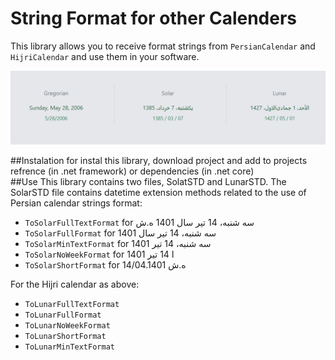 # String Format for other Calenders
This library allows you to receive format strings from ```PersianCalendar``` and ```HijriCalendar``` and use them in your software.

![String Format for other Calenders](/src/Screenshot%202022-05-28%20171031.png "String Format for other Calenders")

##Instalation
for instal this library, download project and add to projects refrence (in .net framework) or dependencies (in .net core)  
##Use
This library contains two files, SolatSTD and LunarSTD. The SolarSTD file contains datetime extension methods related to the use of Persian calendar strings format:  

- `ToSolarFullTextFormat` for سه شنبه، 14 تیر سال 1401 ه.ش
- `ToSolarFullFormat` for سه شنبه، 14 تیر سال 1401
- `ToSolarMinTextFormat` for سه شنبه، 14 تیر 1401
- `ToSolarNoWeekFormat` for ا 14 تیر 1401 
- `ToSolarShortFormat` for 14/04.1401 ه.ش

For the Hijri calendar as above:  

- ```ToLunarFullTextFormat```
- ```ToLunarFullFormat```
- ```ToLunarNoWeekFormat```
- ```ToLunarShortFormat```
- ```ToLunarMinTextFormat```
